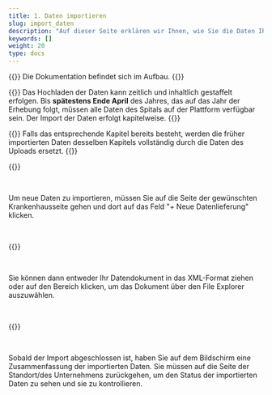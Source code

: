 ```yaml
---
title: 1. Daten importieren
slug: import_daten
description: "Auf dieser Seite erklären wir Ihnen, wie Sie die Daten Ihrer Krankenhausseite auf die SpiGes-Plattform importieren können."
keywords: []
weight: 20
type: docs
---
```


{{<alert color="info">}}
Die Dokumentation befindet sich im Aufbau.
{{</alert>}}

{{<alert color="info">}}
Das Hochladen der Daten kann zeitlich und inhaltlich gestaffelt erfolgen. Bis <B> spätestens Ende April</B> des Jahres, das auf das Jahr der Erhebung folgt, müssen alle Daten des Spitals auf der Plattform verfügbar sein. Der Import der Daten erfolgt kapitelweise.
{{</alert>}}

{{<alert color="warning">}}
Falls das entsprechende Kapitel bereits besteht, werden die früher importierten Daten desselben Kapitels vollständig durch die Daten des Uploads ersetzt.
{{</alert>}}

{{<insertImage image="import_donnees.png" class="bord img_full">}}

&nbsp;

Um neue Daten zu importieren, müssen Sie auf die Seite der gewünschten Krankenhausseite gehen und dort auf das Feld "+ Neue Datenlieferung" klicken.

&nbsp;

{{<insertImage image="import_xml.png" class="bord img_full">}}

&nbsp;

Sie können dann entweder Ihr Datendokument in das XML-Format ziehen oder auf den Bereich klicken, um das Dokument über den File Explorer auszuwählen.

&nbsp;

{{<insertImage image="fin_import.png" class="bord img_full">}}

&nbsp;

Sobald der Import abgeschlossen ist, haben Sie auf dem Bildschirm eine Zusammenfassung der importierten Daten.
Sie müssen auf die Seite der Standort/des Unternehmens zurückgehen, um den Status der importierten Daten zu sehen und sie zu kontrollieren.